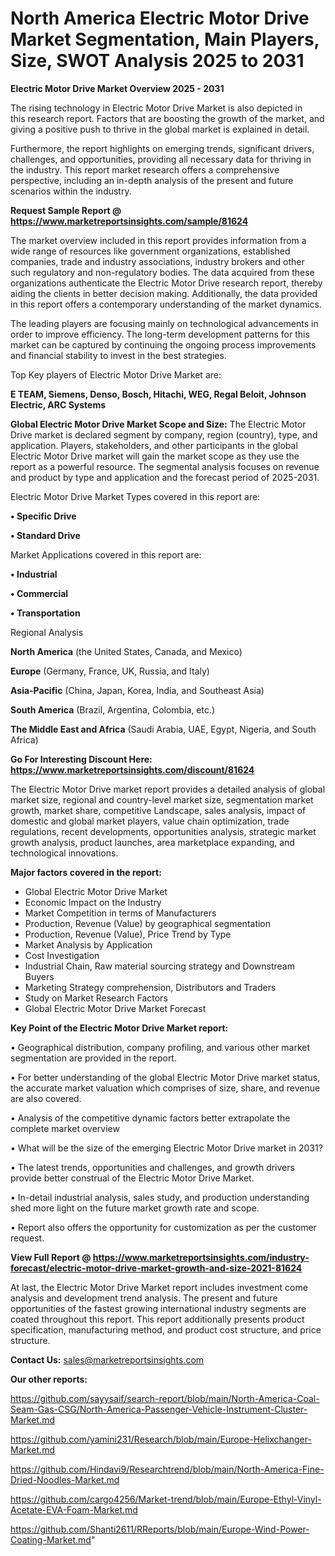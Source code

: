 # North America Electric Motor Drive Market Segmentation, Main Players, Size, SWOT Analysis 2025 to 2031

<Strong> Electric Motor Drive Market Overview 2025 - 2031</strong>

The rising technology in Electric Motor Drive Market is also depicted in this research report. Factors that are boosting the growth of the market, and giving a positive push to thrive in the global market is explained in detail.

Furthermore, the report highlights on emerging trends, significant drivers, challenges, and opportunities, providing all necessary data for thriving in the industry. This report market research offers a comprehensive perspective, including an in-depth analysis of the present and future scenarios within the industry.

<strong>Request Sample Report @ <a href=https://www.marketreportsinsights.com/sample/81624>https://www.marketreportsinsights.com/sample/81624</a></strong>

The market overview included in this report provides information from a wide range of resources like government organizations, established companies, trade and industry associations, industry brokers and other such regulatory and non-regulatory bodies. The data acquired from these organizations authenticate the Electric Motor Drive research report, thereby aiding the clients in better decision making. Additionally, the data provided in this report offers a contemporary understanding of the market dynamics.

The leading players are focusing mainly on technological advancements in order to improve efficiency. The long-term development patterns for this market can be captured by continuing the ongoing process improvements and financial stability to invest in the best strategies.

Top Key players of Electric Motor Drive Market are:

<strong>E TEAM, Siemens, Denso, Bosch, Hitachi, WEG, Regal Beloit, Johnson Electric, ARC Systems</strong>

<strong><b>Global Electric Motor Drive Market Scope and Size:</b></strong>
The Electric Motor Drive market is declared segment by company, region (country), type, and application. Players, stakeholders, and other participants in the global Electric Motor Drive market will gain the market scope as they use the report as a powerful resource. The segmental analysis focuses on revenue and product by type and application and the forecast period of 2025-2031.

Electric Motor Drive Market Types covered in this report are:

<strong>• Specific Drive

• Standard Drive</strong>

Market Applications covered in this report are:

<strong>• Industrial

• Commercial

• Transportation</strong> 

Regional Analysis

<strong>North America</strong> (the United States, Canada, and Mexico)

<strong>Europe</strong> (Germany, France, UK, Russia, and Italy)

<strong>Asia-Pacific</strong> (China, Japan, Korea, India, and Southeast Asia)

<strong>South America</strong> (Brazil, Argentina, Colombia, etc.)

<strong>The Middle East and Africa</strong> (Saudi Arabia, UAE, Egypt, Nigeria, and South Africa)

<strong>Go For Interesting Discount Here: <a href=https://www.marketreportsinsights.com/discount/81624>https://www.marketreportsinsights.com/discount/81624</a></strong>

The Electric Motor Drive market report provides a detailed analysis of global market size, regional and country-level market size, segmentation market growth, market share, competitive Landscape, sales analysis, impact of domestic and global market players, value chain optimization, trade regulations, recent developments, opportunities analysis, strategic market growth analysis, product launches, area marketplace expanding, and technological innovations.

<strong><b>Major factors covered in the report:</b></strong>
<ul>
  <li>Global Electric Motor Drive Market </li>
  <li>Economic Impact on the Industry</li>
  <li>Market Competition in terms of Manufacturers</li>
  <li>Production, Revenue (Value) by geographical segmentation</li>
  <li>Production, Revenue (Value), Price Trend by Type</li>
  <li>Market Analysis by Application</li>
  <li>Cost Investigation</li>
  <li>Industrial Chain, Raw material sourcing strategy and Downstream Buyers</li>
  <li>Marketing Strategy comprehension, Distributors and Traders</li>
  <li>Study on Market Research Factors</li>
  <li>Global Electric Motor Drive Market Forecast</li>
</ul>

<strong><b>Key Point of the Electric Motor Drive Market report:</b></strong>

• Geographical distribution, company profiling, and various other market segmentation are provided in the report.

• For better understanding of the global Electric Motor Drive market status, the accurate market valuation which comprises of size, share, and revenue are also covered.

• Analysis of the competitive dynamic factors better extrapolate the complete market overview

• What will be the size of the emerging Electric Motor Drive market in 2031?

• The latest trends, opportunities and challenges, and growth drivers provide better construal of the Electric Motor Drive Market.

• In-detail industrial analysis, sales study, and production understanding shed more light on the future market growth rate and scope.

• Report also offers the opportunity for customization as per the customer request.

<strong><b>View Full Report @ <a href=https://www.marketreportsinsights.com/industry-forecast/electric-motor-drive-market-growth-and-size-2021-81624>https://www.marketreportsinsights.com/industry-forecast/electric-motor-drive-market-growth-and-size-2021-81624</a></b></strong>


At last, the Electric Motor Drive Market report includes investment come analysis and development trend analysis. The present and future opportunities of the fastest growing international industry segments are coated throughout this report. This report additionally presents product specification, manufacturing method, and product cost structure, and price structure.

<strong>Contact Us:</strong>
sales@marketreportsinsights.com

<strong>Our other reports:</strong>

<a href=https://github.com/sayysaif/search-report/blob/main/North-America-Coal-Seam-Gas-CSG/North-America-Passenger-Vehicle-Instrument-Cluster-Market.md>https://github.com/sayysaif/search-report/blob/main/North-America-Coal-Seam-Gas-CSG/North-America-Passenger-Vehicle-Instrument-Cluster-Market.md</a>

<a href=https://github.com/yamini231/Research/blob/main/Europe-Helixchanger-Market.md>https://github.com/yamini231/Research/blob/main/Europe-Helixchanger-Market.md</a>

<a href=https://github.com/Hindavi9/Researchtrend/blob/main/North-America-Fine-Dried-Noodles-Market.md>https://github.com/Hindavi9/Researchtrend/blob/main/North-America-Fine-Dried-Noodles-Market.md</a>

<a href=https://github.com/cargo4256/Market-trend/blob/main/Europe-Ethyl-Vinyl-Acetate-EVA-Foam-Market.md>https://github.com/cargo4256/Market-trend/blob/main/Europe-Ethyl-Vinyl-Acetate-EVA-Foam-Market.md</a>

<a href=https://github.com/Shanti2611/RReports/blob/main/Europe-Wind-Power-Coating-Market.md>https://github.com/Shanti2611/RReports/blob/main/Europe-Wind-Power-Coating-Market.md</a>"
